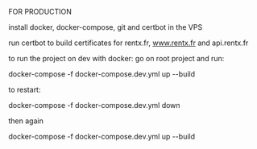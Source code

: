 FOR PRODUCTION

install docker, docker-compose, git and certbot in the VPS

run certbot to build certificates for rentx.fr, www.rentx.fr and api.rentx.fr


to run the project on dev with docker: 
go on root project and run: 

docker-compose -f docker-compose.dev.yml up --build

to restart: 

docker-compose -f docker-compose.dev.yml down

then again 

docker-compose -f docker-compose.dev.yml up --build